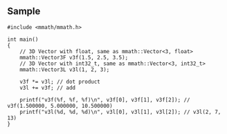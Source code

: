 ## Sample

    #include <mmath/mmath.h>

    int main()
    {
        // 3D Vector with float, same as mmath::Vector<3, float>
        mmath::Vector3F v3f(1.5, 2.5, 3.5);
        // 3D Vector with int32_t, same as mmath::Vector<3, int32_t>
        mmath::Vector3L v3l(1, 2, 3);

        v3f *= v3l; // dot product
        v3l += v3f; // add 

        printf("v3f(%f, %f, %f)\n", v3f[0], v3f[1], v3f[2]); // v3f(1.500000, 5.000000, 10.500000)
        printf("v3l(%d, %d, %d)\n", v3l[0], v3l[1], v3l[2]); // v3l(2, 7, 13)
    }
